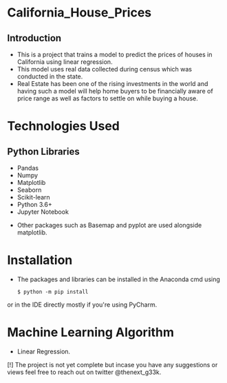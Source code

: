 # California_House_Prices
## Introduction
- This is a project that trains a model to predict the prices of houses in California using linear regression.
- This model uses real data collected during census which was conducted in the state.
- Real Estate has been one of the rising investments in the world and having such a model will help home buyers to be 
financially aware of price range as well as factors to settle on while buying a house.

# Technologies Used
## Python Libraries
* Pandas
* Numpy
* Matplotlib
* Seaborn
* Scikit-learn
* Python 3.6+
* Jupyter Notebook
- Other packages such as Basemap and pyplot are used alongside matplotlib.

# Installation
- The packages and libraries can be installed in the Anaconda cmd using

      $ python -m pip install

or in the IDE directly mostly if you're using PyCharm.

# Machine Learning Algorithm
* Linear Regression.

[!] The project is not yet complete but incase you have any suggestions or views feel free to reach out on twitter 
@thenext_g33k.



